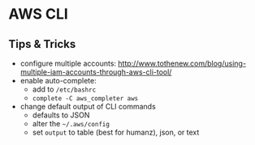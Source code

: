 AWS CLI
=======

Tips & Tricks
-------------
- configure multiple accounts: http://www.tothenew.com/blog/using-multiple-iam-accounts-through-aws-cli-tool/
- enable auto-complete:
  - add to `/etc/bashrc`
  - `complete -C aws_completer aws`
- change default output of CLI commands
  - defaults to JSON
  - alter the `~/.aws/config`
  - set `output` to table (best for humanz), json, or text
